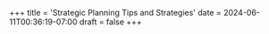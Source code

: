 +++
title = 'Strategic Planning Tips and Strategies'
date = 2024-06-11T00:36:19-07:00
draft = false
+++
